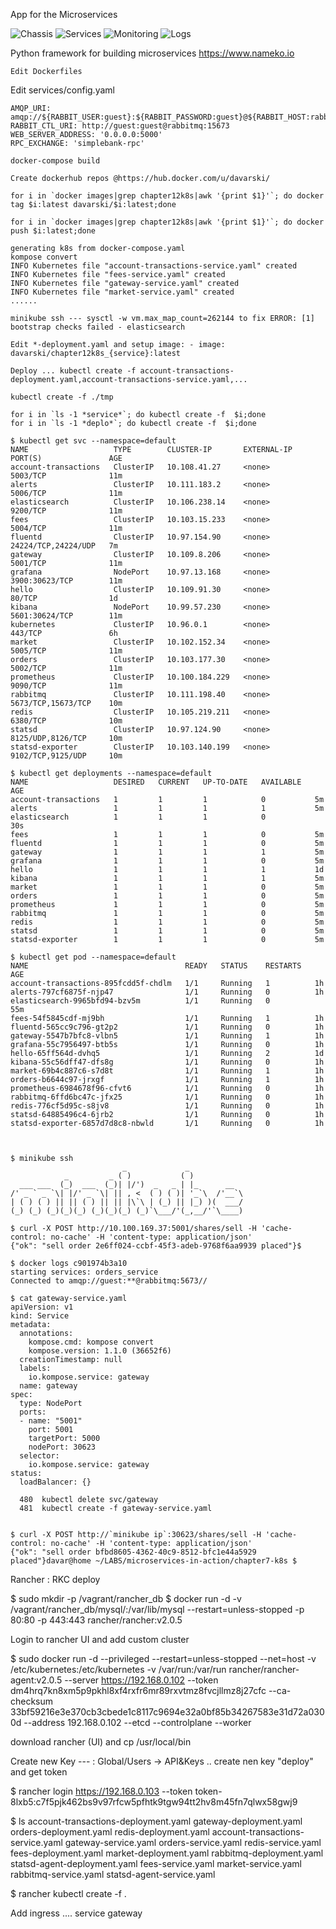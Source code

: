 App for the Microservices 

![Chassis](chassis.png)
![Services](services.png)
![Monitoring](mon.png)
![Logs](logs.png)

Python framework for building microservices https://www.nameko.io 


```
Edit Dockerfiles

```


Edit services/config.yaml
```
AMQP_URI: amqp://${RABBIT_USER:guest}:${RABBIT_PASSWORD:guest}@${RABBIT_HOST:rabbitmq}:${RABBIT_PORT:5673}/
RABBIT_CTL_URI: http://guest:guest@rabbitmq:15673
WEB_SERVER_ADDRESS: '0.0.0.0:5000'
RPC_EXCHANGE: 'simplebank-rpc'
```
```
docker-compose build
```
```
Create dockerhub repos @https://hub.docker.com/u/davarski/

for i in `docker images|grep chapter12k8s|awk '{print $1}'`; do docker tag $i:latest davarski/$i:latest;done

for i in `docker images|grep chapter12k8s|awk '{print $1}'`; do docker push $i:latest;done
```
```
generating k8s from docker-compose.yaml
kompose convert 
INFO Kubernetes file "account-transactions-service.yaml" created 
INFO Kubernetes file "fees-service.yaml" created  
INFO Kubernetes file "gateway-service.yaml" created 
INFO Kubernetes file "market-service.yaml" created 
......

minikube ssh --- sysctl -w vm.max_map_count=262144 to fix ERROR: [1] bootstrap checks failed - elasticsearch

Edit *-deployment.yaml and setup image: - image: davarski/chapter12k8s_{service}:latest

Deploy ... kubectl create -f account-transactions-deployment.yaml,account-transactions-service.yaml,...

kubectl create -f ./tmp

for i in `ls -1 *service*`; do kubectl create -f  $i;done
for i in `ls -1 *deplo*`; do kubectl create -f  $i;done

$ kubectl get svc --namespace=default
NAME                   TYPE        CLUSTER-IP       EXTERNAL-IP   PORT(S)               AGE
account-transactions   ClusterIP   10.108.41.27     <none>        5003/TCP              11m
alerts                 ClusterIP   10.111.183.2     <none>        5006/TCP              11m
elasticsearch          ClusterIP   10.106.238.14    <none>        9200/TCP              11m
fees                   ClusterIP   10.103.15.233    <none>        5004/TCP              11m
fluentd                ClusterIP   10.97.154.90     <none>        24224/TCP,24224/UDP   7m
gateway                ClusterIP   10.109.8.206     <none>        5001/TCP              11m
grafana                NodePort    10.97.13.168     <none>        3900:30623/TCP        11m
hello                  ClusterIP   10.109.91.30     <none>        80/TCP                1d
kibana                 NodePort    10.99.57.230     <none>        5601:30624/TCP        11m
kubernetes             ClusterIP   10.96.0.1        <none>        443/TCP               6h
market                 ClusterIP   10.102.152.34    <none>        5005/TCP              11m
orders                 ClusterIP   10.103.177.30    <none>        5002/TCP              11m
prometheus             ClusterIP   10.100.184.229   <none>        9090/TCP              11m
rabbitmq               ClusterIP   10.111.198.40    <none>        5673/TCP,15673/TCP    10m
redis                  ClusterIP   10.105.219.211   <none>        6380/TCP              10m
statsd                 ClusterIP   10.97.124.90     <none>        8125/UDP,8126/TCP     10m
statsd-exporter        ClusterIP   10.103.140.199   <none>        9102/TCP,9125/UDP     10m

$ kubectl get deployments --namespace=default
NAME                   DESIRED   CURRENT   UP-TO-DATE   AVAILABLE   AGE
account-transactions   1         1         1            0           5m
alerts                 1         1         1            1           5m
elasticsearch          1         1         1            0           30s
fees                   1         1         1            0           5m
fluentd                1         1         1            0           5m
gateway                1         1         1            1           5m
grafana                1         1         1            0           5m
hello                  1         1         1            1           1d
kibana                 1         1         1            1           5m
market                 1         1         1            0           5m
orders                 1         1         1            0           5m
prometheus             1         1         1            0           5m
rabbitmq               1         1         1            0           5m
redis                  1         1         1            0           5m
statsd                 1         1         1            0           5m
statsd-exporter        1         1         1            0           5m

$ kubectl get pod --namespace=default
NAME                                   READY   STATUS    RESTARTS   AGE
account-transactions-895fcdd5f-chdlm   1/1     Running   1          1h
alerts-797cf6875f-njp47                1/1     Running   0          1h
elasticsearch-9965bfd94-bzv5m          1/1     Running   0          55m
fees-54f5845cdf-mj9bh                  1/1     Running   1          1h
fluentd-565cc9c796-gt2p2               1/1     Running   0          1h
gateway-5547b7bfc8-vlbn5               1/1     Running   1          1h
grafana-55c7956497-btb5s               1/1     Running   0          1h
hello-65ff564d-dvhq5                   1/1     Running   2          1d
kibana-55c56dff47-dfs8g                1/1     Running   0          1h
market-69b4c887c6-s7d8t                1/1     Running   1          1h
orders-b6644c97-jrxgf                  1/1     Running   1          1h
prometheus-6984678f96-cfvt6            1/1     Running   0          1h
rabbitmq-6ffd6bc47c-jfx25              1/1     Running   0          1h
redis-776cf5d95c-s8jv8                 1/1     Running   0          1h
statsd-64885496c4-6jrb2                1/1     Running   0          1h
statsd-exporter-6857d7d8c8-nbwld       1/1     Running   0          1h



$ minikube ssh
                         _             _            
            _         _ ( )           ( )           
  ___ ___  (_)  ___  (_)| |/')  _   _ | |_      __  
/' _ ` _ `\| |/' _ `\| || , <  ( ) ( )| '_`\  /'__`\
| ( ) ( ) || || ( ) || || |\`\ | (_) || |_) )(  ___/
(_) (_) (_)(_)(_) (_)(_)(_) (_)`\___/'(_,__/'`\____)

$ curl -X POST http://10.100.169.37:5001/shares/sell -H 'cache-control: no-cache' -H 'content-type: application/json'
{"ok": "sell order 2e6ff024-ccbf-45f3-adeb-9768f6aa9939 placed"}$ 

$ docker logs c901974b3a10
starting services: orders_service
Connected to amqp://guest:**@rabbitmq:5673//
```
```
$ cat gateway-service.yaml 
apiVersion: v1
kind: Service
metadata:
  annotations:
    kompose.cmd: kompose convert
    kompose.version: 1.1.0 (36652f6)
  creationTimestamp: null
  labels:
    io.kompose.service: gateway
  name: gateway
spec:
  type: NodePort
  ports:
  - name: "5001"
    port: 5001
    targetPort: 5000
    nodePort: 30623
  selector:
    io.kompose.service: gateway
status:
  loadBalancer: {}

  480  kubectl delete svc/gateway
  481  kubectl create -f gateway-service.yaml 


$ curl -X POST http://`minikube ip`:30623/shares/sell -H 'cache-control: no-cache' -H 'content-type: application/json'
{"ok": "sell order bfbd8605-4362-40c9-8512-bfc1e44a5929 placed"}davar@home ~/LABS/microservices-in-action/chapter7-k8s $
```


Rancher : RKC deploy

$ sudo mkdir -p /vagrant/rancher_db
$ docker run -d -v /vagrant/rancher_db/mysql/:/var/lib/mysql --restart=unless-stopped -p 80:80 -p 443:443 rancher/rancher:v2.0.5

Login to rancher UI and add custom cluster

$ sudo docker run -d --privileged --restart=unless-stopped --net=host -v /etc/kubernetes:/etc/kubernetes -v /var/run:/var/run rancher/rancher-agent:v2.0.5 --server https://192.168.0.102 --token dm4hrq7kn8xm5p9pkhl8xf4rxfr6mr89rxvtmz8fvcjllmz8j27cfc --ca-checksum 33bf59216e3e370cb3cbede1c8117c9694e32a0bf85b34267583e31d72a0300d --address 192.168.0.102 --etcd --controlplane --worker

download rancher (UI) and cp /usr/local/bin

Create new Key --- : Global/Users -> API&Keys .. create nen key "deploy" and get token

$ rancher login https://192.168.0.103 --token token-8lxb5:c7f5pjk462bs9v97rfcw5pfhtk9tgw94tt2hv8m45fn7qlwx58gwj9

$ ls
account-transactions-deployment.yaml  gateway-deployment.yaml  orders-deployment.yaml    redis-deployment.yaml
account-transactions-service.yaml     gateway-service.yaml     orders-service.yaml       redis-service.yaml
fees-deployment.yaml                  market-deployment.yaml   rabbitmq-deployment.yaml  statsd-agent-deployment.yaml
fees-service.yaml                     market-service.yaml      rabbitmq-service.yaml     statsd-agent-service.yaml


$ rancher kubectl create -f .

Add ingress .... service gateway
